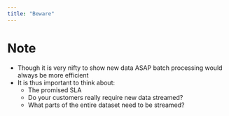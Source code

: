 ```yaml
---
title: "Beware"
---
```

# Note
* Though it is very nifty to show new data ASAP batch processing would always be more efficient
* It is thus important to think about:
  * The promised SLA
  * Do your customers really require new data streamed?
  * What parts of the entire dataset need to be streamed?
